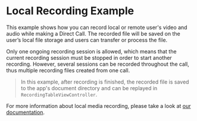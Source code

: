 # Local Recording Example
This example shows how you can record local or remote user's video and audio while making a Direct Call. The recorded file will be saved on the user’s local file storage and users can transfer or process the file.

Only one ongoing recording session is allowed, which means that the current recording session must be stopped in order to start another recording. However, several sessions can be recorded throughout the call, thus multiple recording files created from one call.

> In this example, after recording is finished, the recorded file is saved to the app's document directory and can be replayed in `RecordingTableViewController`. 

For more information about local media recording, please take a look at [our documentation](https://sendbird.com/docs/calls/v1/ios/guides/key-functions#2-record-audio-and-video). 
